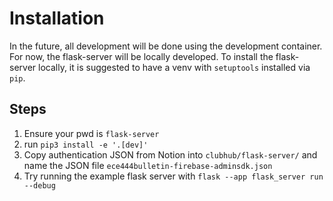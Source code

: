 # Installation
In the future, all development will be done using the development container. For now, the flask-server will be locally
developed. To install the flask-server locally, it is suggested to have a venv with `setuptools` installed via `pip`.

## Steps
1. Ensure your pwd is `flask-server`
2. run `pip3 install -e '.[dev]'`
3. Copy authentication JSON from Notion into `clubhub/flask-server/` and name the JSON file
`ece444bulletin-firebase-adminsdk.json`
4. Try running the example flask server with `flask --app flask_server run --debug`
